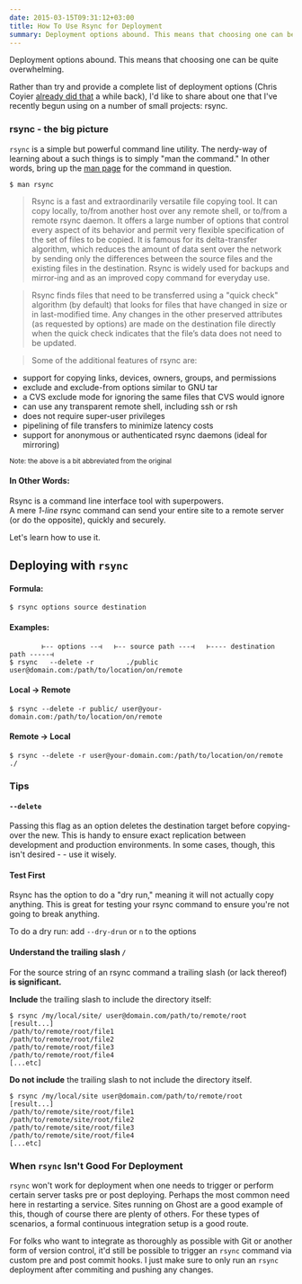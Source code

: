 ```yaml
---
date: 2015-03-15T09:31:12+03:00
title: How To Use Rsync for Deployment 
summary: Deployment options abound. This means that choosing one can be quite overwhelming. One simple yet effective approach is to use `rsync`, a handy command line utility.
---
```


<!--see:
 http://www.thegeekstuff.com/2010/09/rsync-command-examples/ 
 http://aaronlord.is/deploying-to-multiple-environments-via-git/
-->

Deployment options abound. This means that choosing one can be quite overwhelming.

Rather than try and provide a complete list of deployment options (Chris Coyier [already did that](https://css-tricks.com/deployment/) a while back), I'd like to share about one that I've recently begun using on a number of small projects: rsync.

<!--more-->

### rsync - the big picture

`rsync` is a simple but powerful command line utility. The nerdy-way of learning about a such things is to simply "man the command." In other words, bring up the [man page](http://en.wikipedia.org/wiki/Man_page) for the command in question. 

```
$ man rsync
```

> Rsync is a fast and extraordinarily versatile file copying tool. It can copy locally, to/from another host over any remote shell, or to/from a remote rsync daemon. It offers a large number of options that control every aspect of its behavior and permit very flexible specification of the set of files to be copied. It is famous for its delta-transfer algorithm, which reduces the amount of data sent over the network by sending only the differences between the source files and the existing files in the destination. Rsync is widely used for backups and mirror‐ing and as an improved copy command for everyday use.

> Rsync finds files that need to be transferred using a "quick check" algorithm (by default) that looks for files that have changed in size or in last-modified time. Any changes in the other preserved attributes (as requested by options) are made on the destination file directly when the quick check indicates that the file’s data does not need to be updated.

> Some of the additional features of rsync are:

>
  - support for copying links, devices, owners, groups, and permissions
  - exclude and exclude-from options similar to GNU tar
  - a CVS exclude mode for ignoring the same files that CVS would ignore
  - can use any transparent remote shell, including ssh or rsh
  - does not require super-user privileges
  - pipelining of file transfers to minimize latency costs
  - support for anonymous or authenticated rsync daemons (ideal for mirroring)

<small>Note: the above is a bit abbreviated from the original</small>


#### In Other Words:

Rsync is a command line interface tool with superpowers.  
A mere *1-line* rsync command can send your entire site to a remote server (or do the opposite), quickly and securely.

Let's learn how to use it. 


## Deploying with `rsync`

#### Formula:  

`$ rsync options source destination`

#### Examples:  

```
        ⊢-- options --⊣   ⊢-- source path ---⊣   ⊢---- destination path -----⊣
$ rsync   --delete -r        ./public            user@domain.com:/path/to/location/on/remote
```

#### Local &#8594; Remote


```
$ rsync --delete -r public/ user@your-domain.com:/path/to/location/on/remote
```

#### Remote &#8594; Local


```
$ rsync --delete -r user@your-domain.com:/path/to/location/on/remote ./
```



### Tips

#### `--delete`

Passing this flag as an option deletes the destination target before copying-over the new. This is handy to ensure exact replication between development and production environments. In some cases, though, this isn't desired - - use it wisely. 

#### Test First

Rsync has the option to do a "dry run," meaning it will not actually copy anything. This is great for testing your rsync command to ensure you're not going to break anything. 

To do a dry run: 
add `--dry-drun` or `n` to the options 


#### Understand the trailing slash `/`

For the source string of an rsync command a trailing slash (or lack thereof) **is significant.** 

**Include** the trailing slash to include the directory itself: 

```
$ rsync /my/local/site/ user@domain.com/path/to/remote/root
[result...]
/path/to/remote/root/file1
/path/to/remote/root/file2
/path/to/remote/root/file3
/path/to/remote/root/file4
[...etc]
```

**Do not include** the trailing slash to not include the directory itself. 


```
$ rsync /my/local/site user@domain.com/path/to/remote/root
[result...]
/path/to/remote/site/root/file1
/path/to/remote/site/root/file2
/path/to/remote/site/root/file3
/path/to/remote/site/root/file4
[...etc]
```


### When `rsync` Isn't Good For Deployment

`rsync` won't work for deployment when one needs to trigger or perform certain server tasks pre or post deploying. Perhaps the most common need here in restarting a service. Sites running on Ghost are a good example of this, though of course there are plenty of others. For these types of scenarios, a formal continuous integration setup is a good route.

For folks who want to integrate as thoroughly as possible with Git or another form of version control, it'd still be possible to trigger an `rsync` command via custom pre and post commit hooks. I just make sure to only run an `rsync` deployment after commiting and pushing any changes. 

